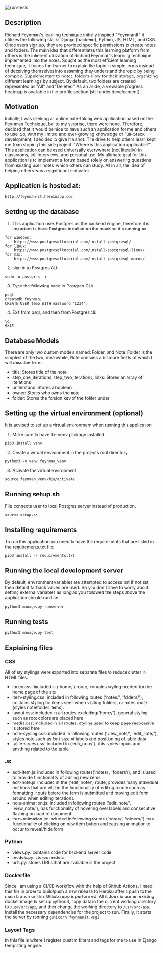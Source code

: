 ![run-tests](https://github.com/molinitomario/feynman-it/actions/workflows/django.yml/badge.svg)

## Description
Richard Feynman's learning technique initially inspired "FeynmanIt" it utilizes the following stack: Django (backend), Python, JS, HTML, and CSS. Once users sign up, they are provided specific permissions to create notes and folders. The main idea that differentiates this learning platform from others is the inherent utilization of Richard Feynman's learning technique implemented into the notes. Sought as the most efficient learning technique, it forces the learner to explain the topic in simple terms instead of deceiving themselves into assuming they understand the topic by being complex. Supplementary to notes, folders allow for their storage, organizing different learnings by subject. By default, two folders are created represented as "All" and "Deleted." As an aside, a viewable progress heatmap is available in the profile section (still under development).


## Motivation
Initially, I was seeking an online note-taking web application based on the Feynman Technique, but to my surprise, there were none. Therefore, I decided that it would be nice to have such an application for me and others to use. So, with my limited and ever-growing knowledge of Full-Stack development, I decided to give it a shot. The drive to help others learn kept me from stoping this side project. "Where is this application applicable?" This application can be used universally everywhere (not literally) in classrooms, job interviews, and personal use. My ultimate goal for this application is to implement a forum based solely on answering questions from existing user notes, which others can study. All in all, the idea of helping others was a significant motivator.  


## Application is hosted at:
```
http://feynman-it.herokuapp.com
```

## Setting up the database
1. This application uses Postgres as the backend engine, therefore it is important to have Postgres installed on the machine it's running on.
```
for windows: 
    https://www.postgresqltutorial.com/install-postgresql/
for linux: 
    https://www.postgresqltutorial.com/install-postgresql-linux/
for max: 
    https://www.postgresqltutorial.com/install-postgresql-macos/
```
2. sign in to Postgres CLI:
```
sudo -u postgres -i
```
3. Type the following once in Postgres CLI:
```
psql
createdb feynman;
CREATE USER temp WITH password '1234';
``` 
4. Exit from psql, and then from Postgres cli:
```
\q
exit
```

## Database Models
There are only two custom models named: Folder, and Note. Folder is the simplest of the two, meanwhile, Note contains a bit more fields of which I will describe here:
- title: Stores title of the note
- step_one_iterations, step_two_iterations, links: Stores an array of iterations
- understand: Stores a boolean
- owner: Stores who owns the note
- folder: Stores the foreign key of the folder under 

## Setting up the virtual environment (optional)
It is advised to set up a virtual environment when running this application
1. Make sure to have the venv package installed
```
pip3 install venv
```
2. Create a virtual environment in the projects root directory
```
python3 -m venv feynman_venv
```
3. Activate the virtual environment
```
source feynman_venv/bin/activate
```

## Running setup.sh
File connects user to local Postgres server instead of production. 
```
source setup.sh
```

## Installing requirements
To run this application you need to have the requirements that are listed in the requirements.txt file:
```
pip3 install -r requirements.txt
```

## Running the local development server
By default, environment variables are attempted to access but if not set then default fallback values are used. So you don't have to worry about setting external variables as long as you followed the steps above the application should run fine.
```
python3 manage.py runserver
```

## Running tests
```
python3 manage.py test
```

## Explaining files
### CSS
All of my stylings were exported into separate files to reduce clutter in HTML files. 
- index.css: included in ('home/') route, contains styling needed for the home page of the site 
- item-styling.css: included in following routes ('notes/', 'folders/'), contains styling for items seen when visiting folders, or notes route (styles note/folder items).
- layout.css: included in all routes excluding('home/'), general styling such as root colors are placed here
- media.css: included in all routes, styling used to keep page responsive is stored here
- note-syyling.css: included in following routes ('view_note/', 'edit_note/'), styles note such as font size of labels and positioning of table data
- table-styles.css: included in ('edit_note/'), this styles inputs and anything related to the table
### JS
- add-item.js: included in following routes('notes/', 'foders'/), and is used to provide functionality of adding new items
- edit-note.js: included in the ('edit_note/') route, provides many individual methods that are vital in the functionality of editing a note such as formatting inputs before the form is submitted and moving edit form around when editing iterations.
- note-animation.js: included in following routes ('edit_note/', 'view_note/'), has functionality of hovering over labels and consecutive flashing on load of document.
- item-animation.js: included in following routes ('notes/', 'folders/'), has functionality of clicking on new item button and causing animation to occur to reveal/hide form
### Python
- views.py: contains code for backend server code
- models.py: stores models
- urls.py: stores URLs that are available in the project
### Dockerfile
Since I am using a CI/CD workflow with the help of Github Actions. I need this file in order to build/push a new release to Heroku after a push to the main branch on this Github repo is performed. All it does is use an existing docker image to set up python3, copy data in the current working directory to ```/usr/src/app```, and then change the working directory to ```/usr/src/app```. Install the necessary dependencies for the project to run. Finally, it starts the server by running ```gunicorn feynmanit.wsgi```. 
### Layout Tags
In this file is where I register custom filters and tags for me to use in Django templating engine. 
